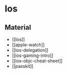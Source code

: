 # Ios

## Material

- [[Ios]]
- [[apple-watch]]
- [[ios-delegation]]
- [[ios-gaming-intro]]
- [[ios-objc-cheat-sheet]]
- [[passkit]]
